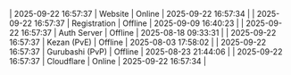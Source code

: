 | 2025-09-22 16:57:37 | Website | Online | 2025-09-22 16:57:34 |
| 2025-09-22 16:57:37 | Registration | Offline | 2025-09-09 16:40:23 |
| 2025-09-22 16:57:37 | Auth Server | Offline | 2025-08-18 09:33:31 |
| 2025-09-22 16:57:37 | Kezan (PvE) | Offline | 2025-08-03 17:58:02 |
| 2025-09-22 16:57:37 | Gurubashi (PvP) | Offline | 2025-08-23 21:44:06 |
| 2025-09-22 16:57:37 | Cloudflare | Online | 2025-09-22 16:57:34 |
